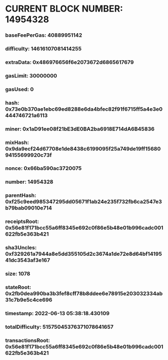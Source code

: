 # CURRENT BLOCK NUMBER: 14954328

### baseFeePerGas: 40889951142
### difficulty: 14616107081414255
### extraData: 0x486976656f6e2073672d6865617679
### gasLimit: 30000000
### gasUsed: 0
### hash: 0x73e0b370ae1ebc69ed8288e6da4bfec82f91f6715ff5a4e3e0444746721a6113
### miner: 0x1aD91ee08f21bE3dE0BA2ba6918E714dA6B45836
### mixHash: 0x9da9ecf24d67708e1de8438c6199095f25a749de19ff1568094155699920c73f
### nonce: 0x66ba590ac3720075
### number: 14954328
### parentHash: 0xf25c9eed985347295dd05671f1ab24e235f732fb6ca2547e3b79bab09010e714
### receiptsRoot: 0x56e81f171bcc55a6ff8345e692c0f86e5b48e01b996cadc001622fb5e363b421
### sha3Uncles: 0xf329261a7944a8e5dd355105d2c3674a1de72e8d64bf1419541dc3543af3e167
### size: 1078
### stateRoot: 0x2fb0dea990ba3b3fef8cff78b8ddee6e78915e203032334ab31c7b9e5c4ce696
### timestamp: 2022-06-13 05:38:18.430109
### totalDifficulty: 51575045376371078641657
### transactionsRoot: 0x56e81f171bcc55a6ff8345e692c0f86e5b48e01b996cadc001622fb5e363b421
